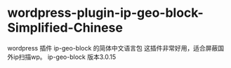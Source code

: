 # wordpress-plugin-ip-geo-block-Simplified-Chinese
wordpress 插件 ip-geo-block 的简体中文语言包
这插件非常好用，适合屏蔽国外ip扫描wp。
ip-geo-block 版本3.0.15
